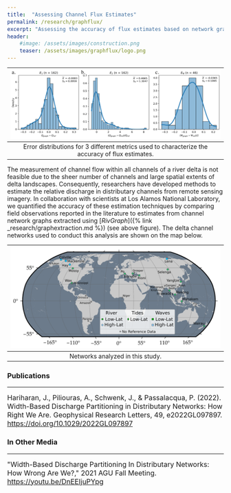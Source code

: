 ```yaml
---
title:  "Assessing Channel Flux Estimates"
permalink: /research/graphflux/
excerpt: "Assessing the accuracy of flux estimates based on network graphs"
header:
    #image: /assets/images/construction.png
    teaser: /assets/images/graphflux/logo.png
---
```


| ![Error Distributions](/assets/images/graphflux/AvgWidthErrorFig.png) |
|:--:|
| Error distributions for 3 different metrics used to characterize the accuracy of flux estimates. |

The measurement of channel flow within all channels of a river delta is not feasible due to the sheer number of channels and large spatial extents of delta landscapes. Consequently, researchers have developed methods to estimate the relative discharge in distributary channels from remote sensing imagery. In collaboration with scientists at Los Alamos National Laboratory, we quantified the accuracy of these estimation techniques by comparing field observations reported in the literature to estimates from channel network graphs extracted using [*RivGraph*]({% link _research/graphextraction.md %}) (see above figure). The delta channel networks used to conduct this analysis are shown on the map below.

| ![Networks Analyzed](/assets/images/graphflux/OverviewMap_new.png) |
|:--:|
| Networks analyzed in this study. |

### Publications
---

<font size="3">
Hariharan, J., Piliouras, A., Schwenk, J., & Passalacqua, P. (2022). Width-Based Discharge Partitioning in Distributary Networks: How Right We Are. Geophysical Research Letters, 49, e2022GL097897. <a href="https://doi.org/10.1029/2022GL097897">https://doi.org/10.1029/2022GL097897</a>
</font>

### In Other Media
---

<font size="3">
"Width-Based Discharge Partitioning In Distributary Networks: How Wrong Are We?," 2021 AGU Fall Meeting. <a href="https://youtu.be/DnEEIjuPYpg">https://youtu.be/DnEEIjuPYpg</a>
</font>
